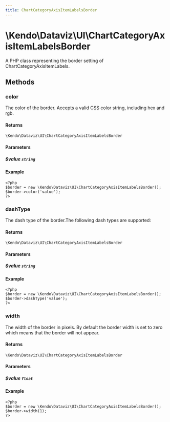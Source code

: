 ```yaml
---
title: ChartCategoryAxisItemLabelsBorder
---
```


# \Kendo\Dataviz\UI\ChartCategoryAxisItemLabelsBorder

A PHP class representing the border setting of ChartCategoryAxisItemLabels.


## Methods

### color
The color of the border. Accepts a valid CSS color string, including hex and rgb.

#### Returns
`\Kendo\Dataviz\UI\ChartCategoryAxisItemLabelsBorder`

#### Parameters

##### $value `string`



#### Example 
    <?php
    $border = new \Kendo\Dataviz\UI\ChartCategoryAxisItemLabelsBorder();
    $border->color('value');
    ?>

### dashType
The dash type of the border.The following dash types are supported:

#### Returns
`\Kendo\Dataviz\UI\ChartCategoryAxisItemLabelsBorder`

#### Parameters

##### $value `string`



#### Example 
    <?php
    $border = new \Kendo\Dataviz\UI\ChartCategoryAxisItemLabelsBorder();
    $border->dashType('value');
    ?>

### width
The width of the border in pixels. By default the border width is set to zero which means that the border will not appear.

#### Returns
`\Kendo\Dataviz\UI\ChartCategoryAxisItemLabelsBorder`

#### Parameters

##### $value `float`



#### Example 
    <?php
    $border = new \Kendo\Dataviz\UI\ChartCategoryAxisItemLabelsBorder();
    $border->width(1);
    ?>


